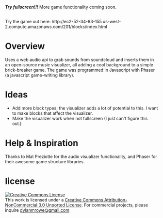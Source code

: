
***Try fullscreen!!!***  More game functionality coming soon.

<br>
Try the game out here: http://ec2-52-34-83-155.us-west-2.compute.amazonaws.com/201/blocks/index.html

Overview
===========================
Uses a web audio api to grab sounds from soundcloud and inserts them in an open-source music visualizer, all adding a cool background to a simple brick-breaker game. The game was programmed in Javascript with Phaser (a javascript game-writing library).

Ideas
=====
- Add more block types; the visualizer adds a lot of potential to this. I want to make blocks that affect the visualizer.
- Make the visualizer work when not fullscreen (I just can't figure this out.)

Help & Inspiration
==================
Thanks to Mat Preziotte for the audio visualizer functionality, and Phaser for their awesome game structure libraries.

license
=======
<a rel="license" href="http://creativecommons.org/licenses/by-nc/3.0/"><img alt="Creative Commons License" style="border-width:0" src="https://i.creativecommons.org/l/by-nc/3.0/88x31.png" /></a><br />This work is licensed under a <a rel="license" href="http://creativecommons.org/licenses/by-nc/3.0/">Creative Commons Attribution-NonCommercial 3.0 Unported License</a>.  For commercial projects, please inquire dylanmrowe@gmail.com


